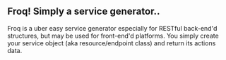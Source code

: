## Froq! Simply a service generator..

Froq is a uber easy service generator especially for RESTful back-end'd structures, but may be used for front-end'd platforms. You simply create your service object (aka resource/endpoint class) and return its actions data.
